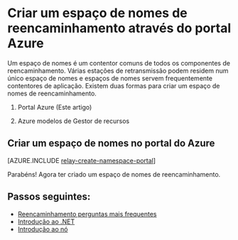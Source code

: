 <properties
    pageTitle="Criar um espaço de nomes de reencaminhamento através do portal Azure | Microsoft Azure"
    description="Para poder começar a trabalhar com Azure reencaminhamento, terá de um espaço de nomes. Eis como criar um através do portal Azure."
    services="service-bus"
    documentationCenter=".net"
    authors="jtaubensee"
    manager="timlt"
    editor=""/>

<tags
    ms.service="service-bus"
    ms.devlang="tbd"
    ms.topic="get-started-article"
    ms.tgt_pltfrm="multiple"
    ms.workload="na"
    ms.date="10/28/2016"
    ms.author="jotaub"/>

# <a name="create-a-relay-namespace-using-the-azure-portal"></a>Criar um espaço de nomes de reencaminhamento através do portal Azure

Um espaço de nomes é um contentor comuns de todos os componentes de reencaminhamento. Várias estações de retransmissão podem residem num único espaço de nomes e espaços de nomes servem frequentemente contentores de aplicação. Existem duas formas para criar um espaço de nomes de reencaminhamento.

1.  Portal Azure (Este artigo)

2.  Azure modelos de Gestor de recursos

## <a name="create-a-namespace-in-the-azure-portal"></a>Criar um espaço de nomes no portal do Azure

[AZURE.INCLUDE [relay-create-namespace-portal](../../includes/relay-create-namespace-portal.md)]

Parabéns! Agora ter criado um espaço de nomes de reencaminhamento.

## <a name="next-steps"></a>Passos seguintes:

- [Reencaminhamento perguntas mais frequentes](relay-faq.md)
- [Introdução ao .NET](relay-hybrid-connections-dotnet-get-started.md)
- [Introdução ao nó](relay-hybrid-connections-node-get-started.md)